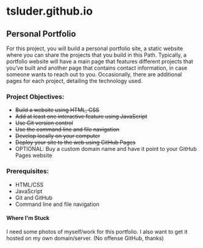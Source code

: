 # tsluder.github.io

## Personal Portfolio
For this project, you will build a personal portfolio site, a static website where you can share the projects that you build in this Path. Typically, a portfolio website will have a main page that features different projects that you’ve built and another page that contains contact information, in case someone wants to reach out to you. Occasionally, there are additional pages for each project, detailing the technology used.

### Project Objectives:
+ ~~Build a website using HTML, CSS~~
+ ~~Add at least one interactive feature using JavaScript~~
+ ~~Use Git version control~~
+ ~~Use the command line and file navigation~~
+ ~~Develop locally on your computer~~
+ ~~Deploy your site to the web using GitHub Pages~~
+ OPTIONAL: Buy a custom domain name and have it point to your GitHub Pages website


### Prerequisites:
+ HTML/CSS
+ JavaScript
+ Git and GitHub
+ Command line and file navigation

#### Where I'm Stuck
I need some photos of myself/work for this portfolio. I also want to get it hosted on my own domain/server. (No offense GitHub, thanks)
